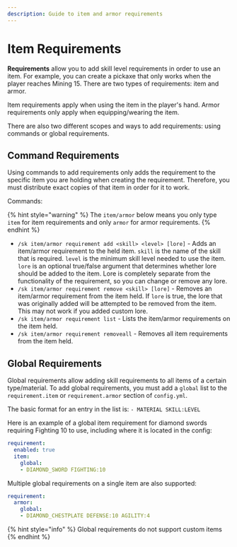 ```yaml
---
description: Guide to item and armor requirements
---
```


# Item Requirements

**Requirements** allow you to add skill level requirements in order to use an item. For example, you can create a pickaxe that only works when the player reaches Mining 15. There are two types of requirements: item and armor.&#x20;

Item requirements apply when using the item in the player's hand. Armor requirements only apply when equipping/wearing the item.

There are also two different scopes and ways to add requirements: using commands or global requirements.

## Command Requirements

Using commands to add requirements only adds the requirement to the specific item you are holding when creating the requirement. Therefore, you must distribute exact copies of that item in order for it to work.

Commands:

{% hint style="warning" %}
The `item/armor` below means you only type `item` for item requirements and only `armor` for armor requirements.
{% endhint %}

* `/sk item/armor requirement add <skill> <level> [lore]` - Adds an item/armor requirement to the held item. `skill` is the name of the skill that is required. `level` is the minimum skill level needed to use the item.  `lore` is an optional true/false argument that determines whether lore should be added to the item. Lore is completely separate from the functionality of the requirement, so you can change or remove any lore.
* `/sk item/armor requirement remove <skill> [lore]` - Removes an item/armor requirement from the item held. If `lore` is true, the lore that was originally added will be attempted to be removed from the item. This may not work if you added custom lore.
* `/sk item/armor requirement list` - Lists the item/armor requirements on the item held.
* `/sk item/armor requirement removeall` - Removes all item requirements from the item held.

## Global Requirements

Global requirements allow adding skill requirements to all items of a certain type/material. To add global requirements, you must add a `global` list to the `requirement.item` or `requirement.armor` section of `config.yml`.

The basic format for an entry in the list is:  `- MATERIAL SKILL:LEVEL`&#x20;

Here is an example of a global item requirement for diamond swords requiring Fighting 10 to use, including where it is located in the config:

```yaml
requirement:
  enabled: true
  item:
    global:
    - DIAMOND_SWORD FIGHTING:10
```

Multiple global requirements on a single item are also supported:

```yaml
requirement:
  armor:
    global:
    - DIAMOND_CHESTPLATE DEFENSE:10 AGILITY:4
```

{% hint style="info" %}
Global requirements do not support custom items
{% endhint %}

